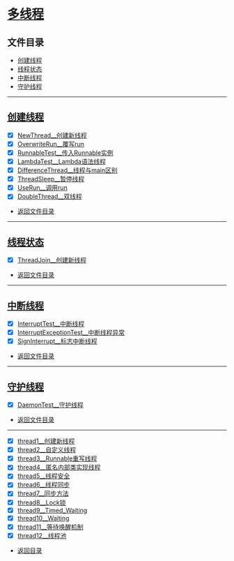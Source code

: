 
# [多线程](thread)

## 文件目录

- [创建线程](#创建线程)
- [线程状态](#线程状态)
- [中断线程](#中断线程)
- [守护线程](#守护线程)

-----------

## [创建线程](create/thread)

- [x] [NewThread__创建新线程](create/thread/NewThread.java)
- [x] [OverwriteRun__覆写run](create/thread/OverwriteRun.java)
- [x] [RunnableTest__传入Runnable实例](create/thread/RunnableTest.java)
- [x] [LambdaTest__Lambda语法线程](create/thread/LambdaTest.java)
- [x] [DifferenceThread__线程与main区别](create/thread/DifferenceThread.java)
- [x] [ThreadSleep__暂停线程](create/thread/ThreadSleep.java)
- [x] [UseRun__调用run](create/thread/UseRun.java)
- [x] [DoubleThread__双线程](create/thread/DoubleThread.java)

- [返回文件目录](#文件目录)

---------------

## [线程状态](thread/state)

- [x] [ThreadJoin__创建新线程](thread/state/ThreadJoin.java)


- [返回文件目录](#文件目录)

---------------

## [中断线程](interrupt/thread)

- [x] [InterruptTest__中断线程](interrupt/thread/InterruptTest.java)
- [x] [InterruptExceptionTest__中断线程异常](interrupt/thread/InterruptExceptionTest.java)
- [x] [SignInterrupt__标志中断线程](interrupt/thread/SignInterrupt.java)

- [返回文件目录](#文件目录)

---------------

## [守护线程](guard/thread)

- [x] [DaemonTest__守护线程](guard/thread/DaemonTest.java)

- [返回文件目录](#文件目录)

---------------


- [x] [thread1__创建新线程](thread/thread2.java)
- [x] [thread2__自定义线程](thread/thread2.java)
- [x] [thread3__Runnable重写线程](thread/thread3.java)
- [x] [thread4__匿名内部类实现线程](thread/thread4.java)
- [x] [thread5__线程安全](thread/thread5.java)
- [x] [thread6__线程同步](thread/thread6.java)
- [x] [thread7__同步方法](thread/thread7.java)
- [x] [thread8__Lock锁](thread/thread8.java)
- [x] [thread9__Timed_Waiting](thread/thread9.java)
- [x] [thread10__Waiting](thread/thread10.java)
- [x] [thread11__等待唤醒机制](thread/thread11)
- [x] [thread12__线程池](thread/thread12.java)

- [返回目录](../../../../../README.md)
